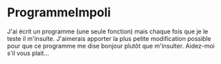 # ProgrammeImpoli
J'ai écrit un programme (une seule fonction) mais chaque fois que je le teste il m'insulte. 
J'aimerais apporter la plus petite modification possible pour que ce programme me dise bonjour plutôt que m'insulter. 
Aidez-moi s'il vous plait... 
